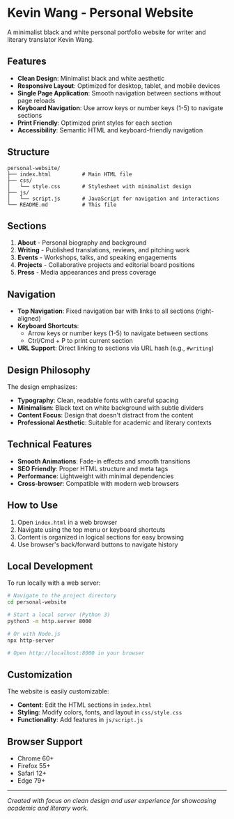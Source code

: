 # Kevin Wang - Personal Website

A minimalist black and white personal portfolio website for writer and literary translator Kevin Wang.

## Features

- **Clean Design**: Minimalist black and white aesthetic
- **Responsive Layout**: Optimized for desktop, tablet, and mobile devices
- **Single Page Application**: Smooth navigation between sections without page reloads
- **Keyboard Navigation**: Use arrow keys or number keys (1-5) to navigate sections
- **Print Friendly**: Optimized print styles for each section
- **Accessibility**: Semantic HTML and keyboard-friendly navigation

## Structure

```
personal-website/
├── index.html          # Main HTML file
├── css/
│   └── style.css       # Stylesheet with minimalist design
├── js/
│   └── script.js       # JavaScript for navigation and interactions
└── README.md           # This file
```

## Sections

1. **About** - Personal biography and background
2. **Writing** - Published translations, reviews, and pitching work
3. **Events** - Workshops, talks, and speaking engagements
4. **Projects** - Collaborative projects and editorial board positions
5. **Press** - Media appearances and press coverage

## Navigation

- **Top Navigation**: Fixed navigation bar with links to all sections (right-aligned)
- **Keyboard Shortcuts**:
  - Arrow keys or number keys (1-5) to navigate between sections
  - Ctrl/Cmd + P to print current section
- **URL Support**: Direct linking to sections via URL hash (e.g., `#writing`)

## Design Philosophy

The design emphasizes:
- **Typography**: Clean, readable fonts with careful spacing
- **Minimalism**: Black text on white background with subtle dividers
- **Content Focus**: Design that doesn't distract from the content
- **Professional Aesthetic**: Suitable for academic and literary contexts

## Technical Features

- **Smooth Animations**: Fade-in effects and smooth transitions
- **SEO Friendly**: Proper HTML structure and meta tags
- **Performance**: Lightweight with minimal dependencies
- **Cross-browser**: Compatible with modern web browsers

## How to Use

1. Open `index.html` in a web browser
2. Navigate using the top menu or keyboard shortcuts
3. Content is organized in logical sections for easy browsing
4. Use browser's back/forward buttons to navigate history

## Local Development

To run locally with a web server:

```bash
# Navigate to the project directory
cd personal-website

# Start a local server (Python 3)
python3 -m http.server 8000

# Or with Node.js
npx http-server

# Open http://localhost:8000 in your browser
```

## Customization

The website is easily customizable:

- **Content**: Edit the HTML sections in `index.html`
- **Styling**: Modify colors, fonts, and layout in `css/style.css`
- **Functionality**: Add features in `js/script.js`

## Browser Support

- Chrome 60+
- Firefox 55+
- Safari 12+
- Edge 79+

---

*Created with focus on clean design and user experience for showcasing academic and literary work.*